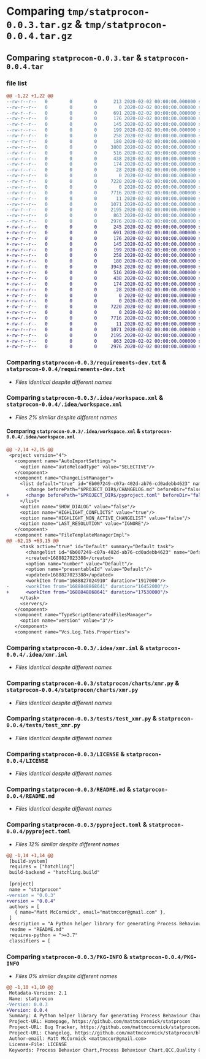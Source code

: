 # Comparing `tmp/statprocon-0.0.3.tar.gz` & `tmp/statprocon-0.0.4.tar.gz`

## Comparing `statprocon-0.0.3.tar` & `statprocon-0.0.4.tar`

### file list

```diff
@@ -1,22 +1,22 @@
--rw-r--r--   0        0        0      213 2020-02-02 00:00:00.000000 statprocon-0.0.3/CHANGELOG.md
--rw-r--r--   0        0        0        0 2020-02-02 00:00:00.000000 statprocon-0.0.3/py.typed
--rw-r--r--   0        0        0      691 2020-02-02 00:00:00.000000 statprocon-0.0.3/requirements-dev.txt
--rw-r--r--   0        0        0      176 2020-02-02 00:00:00.000000 statprocon-0.0.3/.idea/.gitignore
--rw-r--r--   0        0        0      145 2020-02-02 00:00:00.000000 statprocon-0.0.3/.idea/dataSources.local.xml
--rw-r--r--   0        0        0      199 2020-02-02 00:00:00.000000 statprocon-0.0.3/.idea/misc.xml
--rw-r--r--   0        0        0      258 2020-02-02 00:00:00.000000 statprocon-0.0.3/.idea/modules.xml
--rw-r--r--   0        0        0      180 2020-02-02 00:00:00.000000 statprocon-0.0.3/.idea/vcs.xml
--rw-r--r--   0        0        0     3808 2020-02-02 00:00:00.000000 statprocon-0.0.3/.idea/workspace.xml
--rw-r--r--   0        0        0      516 2020-02-02 00:00:00.000000 statprocon-0.0.3/.idea/xmr.iml
--rw-r--r--   0        0        0      438 2020-02-02 00:00:00.000000 statprocon-0.0.3/.idea/inspectionProfiles/Project_Default.xml
--rw-r--r--   0        0        0      174 2020-02-02 00:00:00.000000 statprocon-0.0.3/.idea/inspectionProfiles/profiles_settings.xml
--rw-r--r--   0        0        0       28 2020-02-02 00:00:00.000000 statprocon-0.0.3/statprocon/__init__.py
--rw-r--r--   0        0        0        0 2020-02-02 00:00:00.000000 statprocon-0.0.3/statprocon/charts/__init__.py
--rw-r--r--   0        0        0     7220 2020-02-02 00:00:00.000000 statprocon-0.0.3/statprocon/charts/xmr.py
--rw-r--r--   0        0        0        0 2020-02-02 00:00:00.000000 statprocon-0.0.3/tests/__init__.py
--rw-r--r--   0        0        0     7716 2020-02-02 00:00:00.000000 statprocon-0.0.3/tests/test_xmr.py
--rw-r--r--   0        0        0       11 2020-02-02 00:00:00.000000 statprocon-0.0.3/.gitignore
--rw-r--r--   0        0        0     1071 2020-02-02 00:00:00.000000 statprocon-0.0.3/LICENSE
--rw-r--r--   0        0        0     2195 2020-02-02 00:00:00.000000 statprocon-0.0.3/README.md
--rw-r--r--   0        0        0      863 2020-02-02 00:00:00.000000 statprocon-0.0.3/pyproject.toml
--rw-r--r--   0        0        0     2976 2020-02-02 00:00:00.000000 statprocon-0.0.3/PKG-INFO
+-rw-r--r--   0        0        0      245 2020-02-02 00:00:00.000000 statprocon-0.0.4/CHANGELOG.md
+-rw-r--r--   0        0        0      691 2020-02-02 00:00:00.000000 statprocon-0.0.4/requirements-dev.txt
+-rw-r--r--   0        0        0      176 2020-02-02 00:00:00.000000 statprocon-0.0.4/.idea/.gitignore
+-rw-r--r--   0        0        0      145 2020-02-02 00:00:00.000000 statprocon-0.0.4/.idea/dataSources.local.xml
+-rw-r--r--   0        0        0      199 2020-02-02 00:00:00.000000 statprocon-0.0.4/.idea/misc.xml
+-rw-r--r--   0        0        0      258 2020-02-02 00:00:00.000000 statprocon-0.0.4/.idea/modules.xml
+-rw-r--r--   0        0        0      180 2020-02-02 00:00:00.000000 statprocon-0.0.4/.idea/vcs.xml
+-rw-r--r--   0        0        0     3943 2020-02-02 00:00:00.000000 statprocon-0.0.4/.idea/workspace.xml
+-rw-r--r--   0        0        0      516 2020-02-02 00:00:00.000000 statprocon-0.0.4/.idea/xmr.iml
+-rw-r--r--   0        0        0      438 2020-02-02 00:00:00.000000 statprocon-0.0.4/.idea/inspectionProfiles/Project_Default.xml
+-rw-r--r--   0        0        0      174 2020-02-02 00:00:00.000000 statprocon-0.0.4/.idea/inspectionProfiles/profiles_settings.xml
+-rw-r--r--   0        0        0       28 2020-02-02 00:00:00.000000 statprocon-0.0.4/statprocon/__init__.py
+-rw-r--r--   0        0        0        0 2020-02-02 00:00:00.000000 statprocon-0.0.4/statprocon/py.typed
+-rw-r--r--   0        0        0        0 2020-02-02 00:00:00.000000 statprocon-0.0.4/statprocon/charts/__init__.py
+-rw-r--r--   0        0        0     7220 2020-02-02 00:00:00.000000 statprocon-0.0.4/statprocon/charts/xmr.py
+-rw-r--r--   0        0        0        0 2020-02-02 00:00:00.000000 statprocon-0.0.4/tests/__init__.py
+-rw-r--r--   0        0        0     7716 2020-02-02 00:00:00.000000 statprocon-0.0.4/tests/test_xmr.py
+-rw-r--r--   0        0        0       11 2020-02-02 00:00:00.000000 statprocon-0.0.4/.gitignore
+-rw-r--r--   0        0        0     1071 2020-02-02 00:00:00.000000 statprocon-0.0.4/LICENSE
+-rw-r--r--   0        0        0     2195 2020-02-02 00:00:00.000000 statprocon-0.0.4/README.md
+-rw-r--r--   0        0        0      863 2020-02-02 00:00:00.000000 statprocon-0.0.4/pyproject.toml
+-rw-r--r--   0        0        0     2976 2020-02-02 00:00:00.000000 statprocon-0.0.4/PKG-INFO
```

### Comparing `statprocon-0.0.3/requirements-dev.txt` & `statprocon-0.0.4/requirements-dev.txt`

 * *Files identical despite different names*

### Comparing `statprocon-0.0.3/.idea/workspace.xml` & `statprocon-0.0.4/.idea/workspace.xml`

 * *Files 2% similar despite different names*

#### Comparing `statprocon-0.0.3/.idea/workspace.xml` & `statprocon-0.0.4/.idea/workspace.xml`

```diff
@@ -2,14 +2,15 @@
 <project version="4">
   <component name="AutoImportSettings">
     <option name="autoReloadType" value="SELECTIVE"/>
   </component>
   <component name="ChangeListManager">
     <list default="true" id="6b007249-c07a-402d-ab76-cd0adebb4623" name="Default Changelist" comment="">
       <change beforePath="$PROJECT_DIR$/CHANGELOG.md" beforeDir="false" afterPath="$PROJECT_DIR$/CHANGELOG.md" afterDir="false"/>
+      <change beforePath="$PROJECT_DIR$/pyproject.toml" beforeDir="false" afterPath="$PROJECT_DIR$/pyproject.toml" afterDir="false"/>
     </list>
     <option name="SHOW_DIALOG" value="false"/>
     <option name="HIGHLIGHT_CONFLICTS" value="true"/>
     <option name="HIGHLIGHT_NON_ACTIVE_CHANGELIST" value="false"/>
     <option name="LAST_RESOLUTION" value="IGNORE"/>
   </component>
   <component name="FileTemplateManagerImpl">
@@ -62,15 +63,15 @@
     <task active="true" id="Default" summary="Default task">
       <changelist id="6b007249-c07a-402d-ab76-cd0adebb4623" name="Default Changelist" comment=""/>
       <created>1688827023388</created>
       <option name="number" value="Default"/>
       <option name="presentableId" value="Default"/>
       <updated>1688827023388</updated>
       <workItem from="1688827024910" duration="1917000"/>
-      <workItem from="1688848868641" duration="16452000"/>
+      <workItem from="1688848868641" duration="17530000"/>
     </task>
     <servers/>
   </component>
   <component name="TypeScriptGeneratedFilesManager">
     <option name="version" value="3"/>
   </component>
   <component name="Vcs.Log.Tabs.Properties">
```

### Comparing `statprocon-0.0.3/.idea/xmr.iml` & `statprocon-0.0.4/.idea/xmr.iml`

 * *Files identical despite different names*

### Comparing `statprocon-0.0.3/statprocon/charts/xmr.py` & `statprocon-0.0.4/statprocon/charts/xmr.py`

 * *Files identical despite different names*

### Comparing `statprocon-0.0.3/tests/test_xmr.py` & `statprocon-0.0.4/tests/test_xmr.py`

 * *Files identical despite different names*

### Comparing `statprocon-0.0.3/LICENSE` & `statprocon-0.0.4/LICENSE`

 * *Files identical despite different names*

### Comparing `statprocon-0.0.3/README.md` & `statprocon-0.0.4/README.md`

 * *Files identical despite different names*

### Comparing `statprocon-0.0.3/pyproject.toml` & `statprocon-0.0.4/pyproject.toml`

 * *Files 12% similar despite different names*

```diff
@@ -1,14 +1,14 @@
 [build-system]
 requires = ["hatchling"]
 build-backend = "hatchling.build"
 
 [project]
 name = "statprocon"
-version = "0.0.3"
+version = "0.0.4"
 authors = [
   { name="Matt McCormick", email="mattmccor@gmail.com" },
 ]
 description = "A Python helper library for generating Process Behaviour Charts"
 readme = "README.md"
 requires-python = ">=3.7"
 classifiers = [
```

### Comparing `statprocon-0.0.3/PKG-INFO` & `statprocon-0.0.4/PKG-INFO`

 * *Files 0% similar despite different names*

```diff
@@ -1,10 +1,10 @@
 Metadata-Version: 2.1
 Name: statprocon
-Version: 0.0.3
+Version: 0.0.4
 Summary: A Python helper library for generating Process Behaviour Charts
 Project-URL: Homepage, https://github.com/mattmccormick/statprocon
 Project-URL: Bug Tracker, https://github.com/mattmccormick/statprocon/issues
 Project-URL: Changelog, https://github.com/mattmccormick/statprocon/blob/main/CHANGELOG.md
 Author-email: Matt McCormick <mattmccor@gmail.com>
 License-File: LICENSE
 Keywords: Process Behavior Chart,Process Behaviour Chart,QCC,Quality Control Chart,SPC,Shewhart,Statistical Process Control,Wheeler,XmR
```

